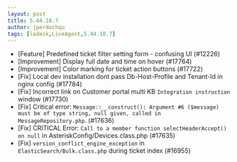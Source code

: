 ```yaml
---
layout: post
title: 5.44.18.7
author: jperdochqu
tags: [ladesk,LiveAgent,5.44.18.7]
---
```

- [Feature] Predefined ticket filter setting form - confusing UI (#12226)
- [Improvement] Display full date and time on hover (#17764)
- [Improvement] Color marking for ticket action buttons (#17722)
- [Fix] Local dev installation dont pass Db-Host-Profile and Tenant-Id in nginx config (#17784)
- [Fix] Incorrect link on Customer portal multi KB `Integration instruction` window (#17730)
- [Fix] Critical error: `Message::__construct(): Argument #6 ($message) must be of type string, null given, called in MessageRepository.php`. (#17636)
- [Fix] CRITICAL Error: `Call to a member function selectHeaderAccept() on null` in AsteriskConfig/Devices.class.php (#17635)
- [Fix] `version_conflict_engine_exception` in `ElasticSearch/Bulk.class.php` during ticket index (#16955)